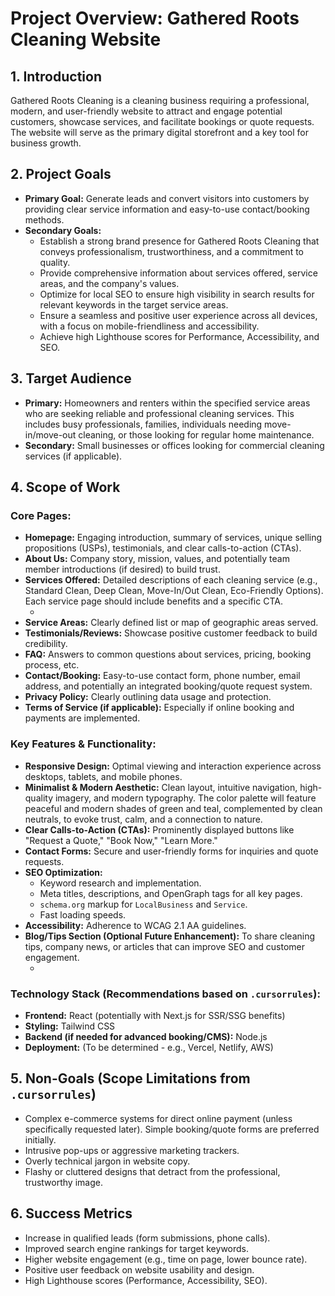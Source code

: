 # Project Overview: Gathered Roots Cleaning Website

## 1. Introduction

Gathered Roots Cleaning is a cleaning business requiring a professional, modern, and user-friendly website to attract and engage potential customers, showcase services, and facilitate bookings or quote requests. The website will serve as the primary digital storefront and a key tool for business growth.

<!-- Idea: Consider a tagline that reflects the "Gathered Roots Cleaning" name – perhaps something about grounding, natural cleanliness, or a fresh start. -->

## 2. Project Goals

- **Primary Goal:** Generate leads and convert visitors into customers by providing clear service information and easy-to-use contact/booking methods.
- **Secondary Goals:**
  - Establish a strong brand presence for Gathered Roots Cleaning that conveys professionalism, trustworthiness, and a commitment to quality.
  - Provide comprehensive information about services offered, service areas, and the company's values.
  - Optimize for local SEO to ensure high visibility in search results for relevant keywords in the target service areas.
  - Ensure a seamless and positive user experience across all devices, with a focus on mobile-friendliness and accessibility.
  - Achieve high Lighthouse scores for Performance, Accessibility, and SEO.

## 3. Target Audience

- **Primary:** Homeowners and renters within the specified service areas who are seeking reliable and professional cleaning services. This includes busy professionals, families, individuals needing move-in/move-out cleaning, or those looking for regular home maintenance.
- **Secondary:** Small businesses or offices looking for commercial cleaning services (if applicable).

<!-- Idea: Could we gather some demographic data or create user personas for the primary audience to better tailor content and design? E.g., "Busy Brenda", "New Mover Mike". -->

## 4. Scope of Work

### Core Pages:

- **Homepage:** Engaging introduction, summary of services, unique selling propositions (USPs), testimonials, and clear calls-to-action (CTAs).
- **About Us:** Company story, mission, values, and potentially team member introductions (if desired) to build trust.
- **Services Offered:** Detailed descriptions of each cleaning service (e.g., Standard Clean, Deep Clean, Move-In/Out Clean, Eco-Friendly Options). Each service page should include benefits and a specific CTA.
  - <!-- Idea: For each service, consider a small checklist of what's included. -->
- **Service Areas:** Clearly defined list or map of geographic areas served.
- **Testimonials/Reviews:** Showcase positive customer feedback to build credibility.
- **FAQ:** Answers to common questions about services, pricing, booking process, etc.
- **Contact/Booking:** Easy-to-use contact form, phone number, email address, and potentially an integrated booking/quote request system.
- **Privacy Policy:** Clearly outlining data usage and protection.
- **Terms of Service (if applicable):** Especially if online booking and payments are implemented.

### Key Features & Functionality:

- **Responsive Design:** Optimal viewing and interaction experience across desktops, tablets, and mobile phones.
- **Minimalist & Modern Aesthetic:** Clean layout, intuitive navigation, high-quality imagery, and modern typography. The color palette will feature peaceful and modern shades of green and teal, complemented by clean neutrals, to evoke trust, calm, and a connection to nature.
- **Clear Calls-to-Action (CTAs):** Prominently displayed buttons like "Request a Quote," "Book Now," "Learn More."
- **Contact Forms:** Secure and user-friendly forms for inquiries and quote requests.
- **SEO Optimization:**
  - Keyword research and implementation.
  - Meta titles, descriptions, and OpenGraph tags for all key pages.
  - `schema.org` markup for `LocalBusiness` and `Service`.
  - Fast loading speeds.
- **Accessibility:** Adherence to WCAG 2.1 AA guidelines.
- **Blog/Tips Section (Optional Future Enhancement):** To share cleaning tips, company news, or articles that can improve SEO and customer engagement.
  - <!-- Idea: A blog could be a great way to target long-tail keywords related to cleaning. -->

### Technology Stack (Recommendations based on `.cursorrules`):

- **Frontend:** React (potentially with Next.js for SSR/SSG benefits)
- **Styling:** Tailwind CSS
- **Backend (if needed for advanced booking/CMS):** Node.js
- **Deployment:** (To be determined - e.g., Vercel, Netlify, AWS)

## 5. Non-Goals (Scope Limitations from `.cursorrules`)

- Complex e-commerce systems for direct online payment (unless specifically requested later). Simple booking/quote forms are preferred initially.
- Intrusive pop-ups or aggressive marketing trackers.
- Overly technical jargon in website copy.
- Flashy or cluttered designs that detract from the professional, trustworthy image.

## 6. Success Metrics

- Increase in qualified leads (form submissions, phone calls).
- Improved search engine rankings for target keywords.
- Higher website engagement (e.g., time on page, lower bounce rate).
- Positive user feedback on website usability and design.
- High Lighthouse scores (Performance, Accessibility, SEO).

<!-- Idea: Set up analytics (e.g., Google Analytics 4) from day one to track these metrics. -->
